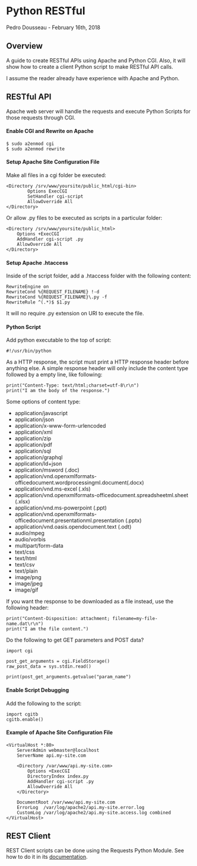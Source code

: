 # Python RESTful

Pedro Dousseau - February 16th, 2018

## Overview

A guide to create RESTful APIs using Apache and Python CGI. Also, it will show how to create a client Python script to make RESTful API calls.

I assume the reader already have experience with Apache and Python.

## RESTful API

Apache web server will handle the requests and execute Python Scripts for those requests through CGI.

#### Enable CGI and Rewrite on Apache

```
$ sudo a2enmod cgi
$ sudo a2enmod rewrite
```

#### Setup Apache Site Configuration File

Make all files in a cgi folder be executed:

````
<Directory /srv/www/yoursite/public_html/cgi-bin>
        Options ExecCGI
        SetHandler cgi-script
        AllowOverride All
</Directory>
````

Or allow .py files to be executed as scripts in a particular folder:

```
<Directory /srv/www/yoursite/public_html>
    Options +ExecCGI
    AddHandler cgi-script .py
    AllowOverride All
</Directory>
```

#### Setup Apache .htaccess

Inside of the script folder, add a .htaccess folder with the following content:

```
RewriteEngine on
RewriteCond %{REQUEST_FILENAME} !-d
RewriteCond %{REQUEST_FILENAME}\.py -f
RewriteRule ^(.*)$ $1.py
```

It will no require .py extension on URI to execute the file.

#### Python Script

Add python executable to the top of script:

```
#!/usr/bin/python
```

As a HTTP response, the script must print a HTTP response header before anything else. A simple response header will only include the content type followed by a empty line, like following:

```
print("Content-Type: text/html;charset=utf-8\r\n")
print("I am the body of the response.")
```

Some options of content type:

- application/javascript
- application/json
- application/x-www-form-urlencoded
- application/xml
- application/zip
- application/pdf
- application/sql
- application/graphql
- application/ld+json
- application/msword (.doc)
- application/vnd.openxmlformats-officedocument.wordprocessingml.document(.docx)
- application/vnd.ms-excel (.xls)
- application/vnd.openxmlformats-officedocument.spreadsheetml.sheet (.xlsx)
- application/vnd.ms-powerpoint (.ppt)
- application/vnd.openxmlformats-officedocument.presentationml.presentation (.pptx)
- application/vnd.oasis.opendocument.text (.odt)
- audio/mpeg
- audio/vorbis
- multipart/form-data
- text/css
- text/html
- text/csv
- text/plain
- image/png
- image/jpeg
- image/gif

If you want the response to be downloaded as a file instead, use the following header:

```
print("Content-Disposition: attachment; filename=my-file-name.dat\r\n")
print("I am the file content.")
```

Do the following to get GET parameters and POST data?

```
import cgi

post_get_arguments = cgi.FieldStorage()
raw_post_data = sys.stdin.read() 

print(post_get_arguments.getvalue("param_name")
```

#### Enable Script Debugging

Add the following to the script:

```
import cgitb
cgitb.enable()
```

#### Example of Apache Site Configuration File

```
<VirtualHost *:80>
	ServerAdmin webmaster@localhost
	ServerName api.my-site.com
	
	<Directory /var/www/api.my-site.com>
		Options +ExecCGI
		DirectoryIndex index.py
		AddHandler cgi-script .py
		AllowOverride All
	</Directory>
        
	DocumentRoot /var/www/api.my-site.com	
	ErrorLog  /var/log/apache2/api.my-site.error.log
	CustomLog /var/log/apache2/api.my-site.access.log combined
</VirtualHost>
```

## REST Client

REST Client scripts can be done using the Requests Python Module. See how to do it in its [documentation](http://docs.python-requests.org/en/master/user/quickstart/#make-a-request).
